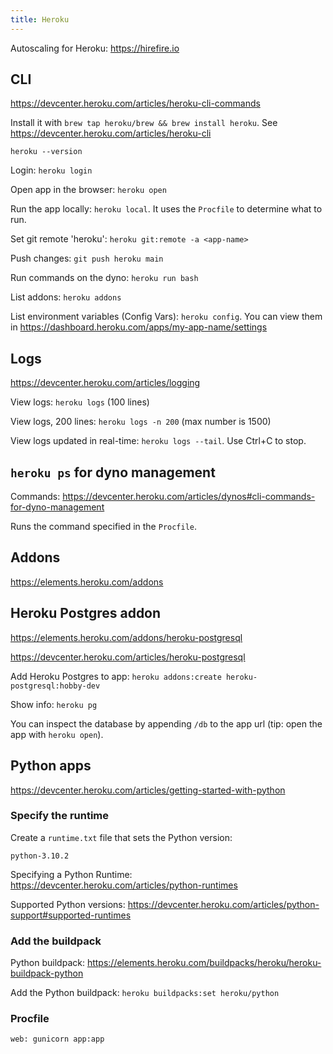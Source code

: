 ```yaml
---
title: Heroku
---
```


Autoscaling for Heroku: https://hirefire.io

## CLI

https://devcenter.heroku.com/articles/heroku-cli-commands

Install it with `brew tap heroku/brew && brew install heroku`. See https://devcenter.heroku.com/articles/heroku-cli

`heroku --version`

Login: `heroku login`

Open app in the browser: `heroku open`

Run the app locally: `heroku local`. It uses the `Procfile` to determine what to run.

Set git remote 'heroku': `heroku git:remote -a <app-name>`

Push changes: `git push heroku main`

Run commands on the dyno: `heroku run bash`

List addons: `heroku addons`

List environment variables (Config Vars): `heroku config`. You can view them in https://dashboard.heroku.com/apps/my-app-name/settings

## Logs

https://devcenter.heroku.com/articles/logging

View logs: `heroku logs` (100 lines)

View logs, 200 lines: `heroku logs -n 200` (max number is 1500)

View logs updated in real-time: `heroku logs --tail`. Use Ctrl+C to stop.

## `heroku ps` for dyno management

Commands: https://devcenter.heroku.com/articles/dynos#cli-commands-for-dyno-management

Runs the command specified in the `Procfile`.

## Addons

https://elements.heroku.com/addons

## Heroku Postgres addon

https://elements.heroku.com/addons/heroku-postgresql

https://devcenter.heroku.com/articles/heroku-postgresql

Add Heroku Postgres to app: `heroku addons:create heroku-postgresql:hobby-dev`

Show info: `heroku pg`

You can inspect the database by appending `/db` to the app url (tip: open the app with `heroku open`).

## Python apps

https://devcenter.heroku.com/articles/getting-started-with-python

### Specify the runtime

Create a `runtime.txt` file that sets the Python version:

```
python-3.10.2
```

Specifying a Python Runtime: https://devcenter.heroku.com/articles/python-runtimes

Supported Python versions: https://devcenter.heroku.com/articles/python-support#supported-runtimes

### Add the buildpack

Python buildpack: https://elements.heroku.com/buildpacks/heroku/heroku-buildpack-python

Add the Python buildpack: `heroku buildpacks:set heroku/python`

### Procfile

```
web: gunicorn app:app
```
